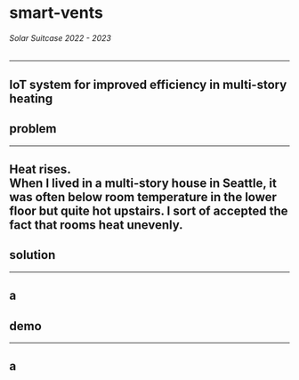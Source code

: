 # smart-vents
###### Solar Suitcase 2022 - 2023
---
IoT system for improved efficiency in multi-story heating
---
## problem
---
Heat rises. \
When I lived in a multi-story house in Seattle, it was often below room temperature in the lower floor but quite hot upstairs. I sort of accepted the fact that rooms heat unevenly.
---
## solution
---
a
---
## demo
---
a
---
